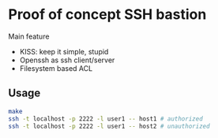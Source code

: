 # Proof of concept SSH bastion

Main feature
- KISS: keep it simple, stupid
- Openssh as ssh client/server
- Filesystem based ACL

## Usage
```sh
make
ssh -t localhost -p 2222 -l user1 -- host1 # authorized
ssh -t localhost -p 2222 -l user1 -- host2 # unauthorized
```
